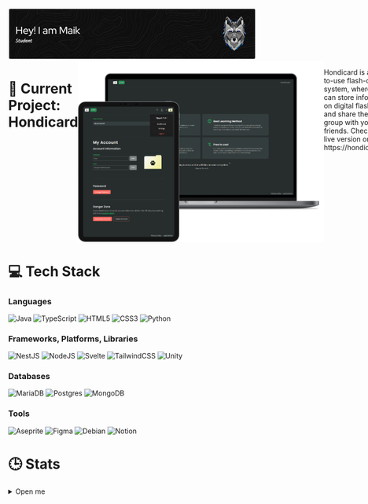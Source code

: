 <img src="https://github.com/zFlxw/zFlxw/blob/main/assets/header-new.png" alt="A cool header image. But why is it not loading?" />  

<div style="display: flex; flex: 1; flex-direction: row;">
  <h1>📁 Current Project: Hondicard</h2>
  <img src="https://github.com/zFlxw/zFlxw/blob/main/assets/hondicard_mockup.png" alt="Hondicard Mockup" width="500" />
  <p>Hondicard is a free-to-use flash-card system, where you can store information on digital flash-cards and share them in a group with your friends. Check out the live version on: https://hondicard.com.</p>
</div>


# 💻 Tech Stack
### Languages
![Java](https://img.shields.io/badge/java-%23ED8B00.svg?style=for-the-badge&logo=Java&logoColor=white) ![TypeScript](https://img.shields.io/badge/typescript-%23007ACC.svg?style=for-the-badge&logo=typescript&logoColor=white) 
![HTML5](https://img.shields.io/badge/html5-%23E34F26.svg?style=for-the-badge&logo=html5&logoColor=white) ![CSS3](https://img.shields.io/badge/css3-%231572B6.svg?style=for-the-badge&logo=css3&logoColor=white) ![Python](https://img.shields.io/badge/python-3670A0?style=for-the-badge&logo=python&logoColor=ffdd54)

### Frameworks, Platforms, Libraries
![NestJS](https://img.shields.io/badge/nestjs-%23E0234E.svg?style=for-the-badge&logo=nestjs&logoColor=white) ![NodeJS](https://img.shields.io/badge/node.js-6DA55F?style=for-the-badge&logo=node.js&logoColor=white) ![Svelte](https://img.shields.io/badge/svelte-%23f1413d.svg?style=for-the-badge&logo=svelte&logoColor=white) ![TailwindCSS](https://img.shields.io/badge/tailwindcss-%2338B2AC.svg?style=for-the-badge&logo=tailwind-css&logoColor=white) ![Unity](https://img.shields.io/badge/Unity-%2320232a.svg?style=for-the-badge&logo=unity&logoColor=white)

### Databases
![MariaDB](https://img.shields.io/badge/MariaDB-003545?style=for-the-badge&logo=mariadb&logoColor=white) ![Postgres](https://img.shields.io/badge/postgres-%23316192.svg?style=for-the-badge&logo=postgresql&logoColor=white) ![MongoDB](https://img.shields.io/badge/MongoDB-%234ea94b.svg?style=for-the-badge&logo=mongodb&logoColor=white) 

### Tools
![Aseprite](https://img.shields.io/badge/Aseprite-FFFFFF?style=for-the-badge&logo=Aseprite&logoColor=#7D929E) ![Figma](https://img.shields.io/badge/figma-%23F24E1E.svg?style=for-the-badge&logo=figma&logoColor=white) ![Debian](https://img.shields.io/badge/Debian-FCC624?style=for-the-badge&logo=linux&logoColor=black) ![Notion](https://img.shields.io/badge/Notion-%23000000.svg?style=for-the-badge&logo=notion&logoColor=white)

# 🕒 Stats
<details>
  <summary markdown="span">Open me</summary>
  
  ![My GitHub Stats](https://github-readme-stats.vercel.app/api?username=zFlxw&count_private=true&show_icons=true&theme=dracula)  

  ![](https://github-readme-streak-stats.herokuapp.com/?user=zFlxw&theme=dark&hide_border=false)<br/>
  
  ![My WakaTime Stats](https://github-readme-stats.vercel.app/api/wakatime?username=zFlxw&layout=compact&theme=darcula)

</details>

